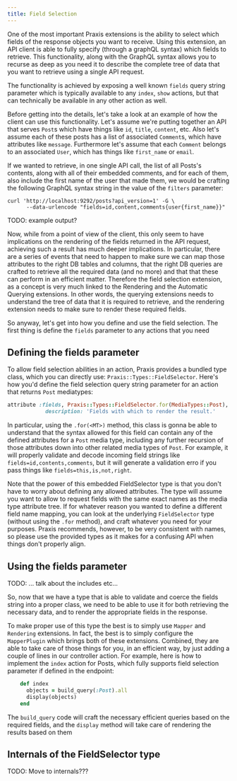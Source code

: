 ```yaml
---
title: Field Selection
---
```


One of the most important Praxis extensions is the ability to select which fields of the response objects you want to receive. Using this extension, an API client is able to fully specify (through a graphQL syntax) which fields to retrieve. This functionality, along with the GraphQL syntax allows you to recurse as deep as you need it to describe the complete tree of data that you want to retrieve using a single API request.

The functionality is achieved by exposing a well known `fields` query string parameter which is typically available to any `index`, `show` actions, but that can technically be available in any other action as well. 

Before getting into the details, let's take a look at an example of how the client can use this functionality. Let's assume we're putting together an API that serves `Post`s which have things like `id`, `title`, `content`, etc. Also let's assume each of these posts has a list of associated `Comment`s, which have attributes like `message`. Furthermore let's assume that each `Comment` belongs to an associated `User`, which has things like `first_name` or `email`.

If we wanted to retrieve, in one single API call, the list of all Posts's contents, along with all of their embedded comments, and for each of them, also include the first name of the user that made them, we would be crafting the following GraphQL syntax string in the value of the `filters` parameter:

```shell
curl 'http://localhost:9292/posts?api_version=1' -G \
      --data-urlencode "fields=id,content,comments{user{first_name}}"
```

TODO: example output?

Now, while from a point of view of the client, this only seem to have implications on the rendering of the fields returned in the API request, achieving such a result has much deeper implications. In particular, there are a series of events that need to happen to make sure we can map those attributes to the right DB tables and columns, that the right DB queries are crafted to retrieve all the required data (and no more) and that that these can perform in an efficient matter. Therefore the field selection extension, as a concept is very much linked to the Rendering and the Automatic Querying extensions. In other words, the querying extensions needs to understand the tree of data that it is required to retrieve, and the rendering extension needs to make sure to render these required fields.

So anyway, let's get into how you define and use the field selection. The first thing is define the `fields` parameter to any actions that you need

## Defining the fields parameter

To allow field selection abilities in an action, Praxis provides a bundled type class, which you can directly use: `Praxis::Types::FieldSelector`. Here's how you'd define the field selection query string parameter for an action that returns `Post` mediatypes:

```ruby
attribute :fields, Praxis::Types::FieldSelector.for(MediaTypes::Post),
            description: 'Fields with which to render the result.'
```

In particular, using the `.for(<MT>)` method, this class is gonna be able to understand that the syntax allowed for this field can contain any of the defined attributes for a `Post` media type, including any further recursion of those attributes down into other related media types of `Post`. For example, it will properly validate and decode incoming field strings like `fields=id,contents,comments`, but it will generate a validation erro if you pass things like `fields=this,is,not,right`. 

Note that the power of this embedded FieldSelector type is that you don't have to worry about defining any allowed attributes. The type will assume you want to allow to request fields with the same exact names as the media type attribute tree. If for whatever reason you wanted to define a different field name mapping, you can look at the underlying `FieldSelector` type (without using the `.for` method), and craft whatever you need for your purposes. Praxis recommends, however, to be very consistent with names, so please use the provided types as it makes for a confusing API when things don't properly align.

## Using the fields parameter

TODO: ... talk about the includes etc...

So, now that we have a type that is able to validate and coerce the fields string into a proper class, we need to be able to use it for both retrieving the necessary data, and to render the appropriate fields in the response.

To make proper use of this type the best is to simply use `Mapper` and `Rendering` extensions. In fact, the best is to simply configure the `MapperPlugin` which brings both of these extensions. Combined, they are able to take care of those things for you, in an efficient way, by just adding a couple of lines in our controller action. For example, here is how to implement the `index` action for Posts, which fully supports field selection parameter if defined in the endpoint:

```ruby
    def index
      objects = build_query(:Post).all
      display(objects)
    end
```

The `build_query` code will craft the necessary efficient queries based on the required fields, and the `display` method will take care of rendering the results based on them


## Internals of the FieldSelector type

TODO: Move to internals???
